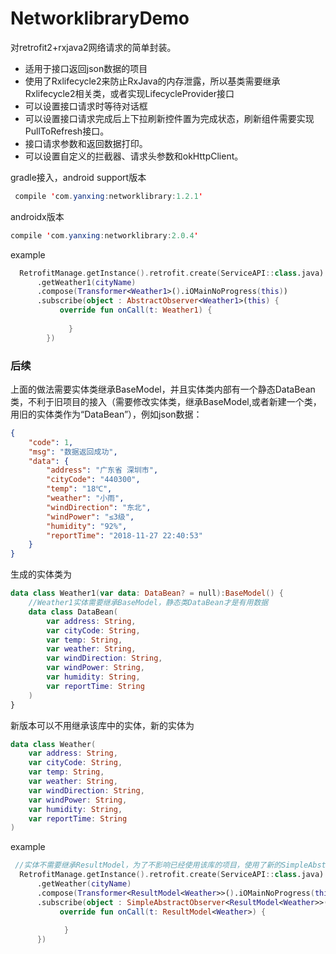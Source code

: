 # NetworklibraryDemo
对retrofit2+rxjava2网络请求的简单封装。
* 适用于接口返回json数据的项目
* 使用了Rxlifecycle2来防止RxJava的内存泄露，所以基类需要继承Rxlifecycle2相关类，或者实现LifecycleProvider接口
* 可以设置接口请求时等待对话框
* 可以设置接口请求完成后上下拉刷新控件置为完成状态，刷新组件需要实现PullToRefresh接口。
* 接口请求参数和返回数据打印。
* 可以设置自定义的拦截器、请求头参数和okHttpClient。

gradle接入，android support版本
```java
 compile 'com.yanxing:networklibrary:1.2.1'
 ```
 androidx版本
 ```java
 compile 'com.yanxing:networklibrary:2.0.4'
 ```
example
```kotlin
  RetrofitManage.getInstance().retrofit.create(ServiceAPI::class.java)
      .getWeather1(cityName)
      .compose(Transformer<Weather1>().iOMainNoProgress(this))
      .subscribe(object : AbstractObserver<Weather1>(this) {
           override fun onCall(t: Weather1) {
                 
             }
        })
```

### 后续
上面的做法需要实体类继承BaseModel，并且实体类内部有一个静态DataBean类，不利于旧项目的接入（需要修改实体类，继承BaseModel,或者新建一个类，用旧的实体类作为“DataBean”），例如json数据：
```json
{
    "code": 1,
    "msg": "数据返回成功",
    "data": {
        "address": "广东省 深圳市",
        "cityCode": "440300",
        "temp": "18℃",
        "weather": "小雨",
        "windDirection": "东北",
        "windPower": "≤3级",
        "humidity": "92%",
        "reportTime": "2018-11-27 22:40:53"
    }
}
```
生成的实体类为
```kotlin
data class Weather1(var data: DataBean? = null):BaseModel() {
    //Weather1实体需要继承BaseModel，静态类DataBean才是有用数据
    data class DataBean(
        var address: String,
        var cityCode: String,
        var temp: String,
        var weather: String,
        var windDirection: String,
        var windPower: String,
        var humidity: String,
        var reportTime: String
    )
}
```
新版本可以不用继承该库中的实体，新的实体为
```kotlin
data class Weather(
    var address: String, 
    var cityCode: String,
    var temp: String,
    var weather: String, 
    var windDirection: String,
    var windPower: String,
    var humidity: String,
    var reportTime: String
)
```
example
```kotlin
 //实体不需要继承ResultModel，为了不影响已经使用该库的项目，使用了新的SimpleAbstractObserver和ResultModel<T>
  RetrofitManage.getInstance().retrofit.create(ServiceAPI::class.java)
      .getWeather(cityName)
      .compose(Transformer<ResultModel<Weather>>().iOMainNoProgress(this))
      .subscribe(object : SimpleAbstractObserver<ResultModel<Weather>>(this) {
           override fun onCall(t: ResultModel<Weather>) {
                   
            }
      })
```            
